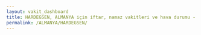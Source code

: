 ```yaml
---
layout: vakit_dashboard
title: HARDEGSEN, ALMANYA için iftar, namaz vakitleri ve hava durumu - ilçe/eyalet seç
permalink: /ALMANYA/HARDEGSEN/
---
```


<script type="text/javascript">
  var GLOBAL_COUNTRY = 'ALMANYA';
  var GLOBAL_CITY = 'HARDEGSEN';
  var GLOBAL_STATE = '';
  var lat = 72;
  var lon = 21;
</script>
